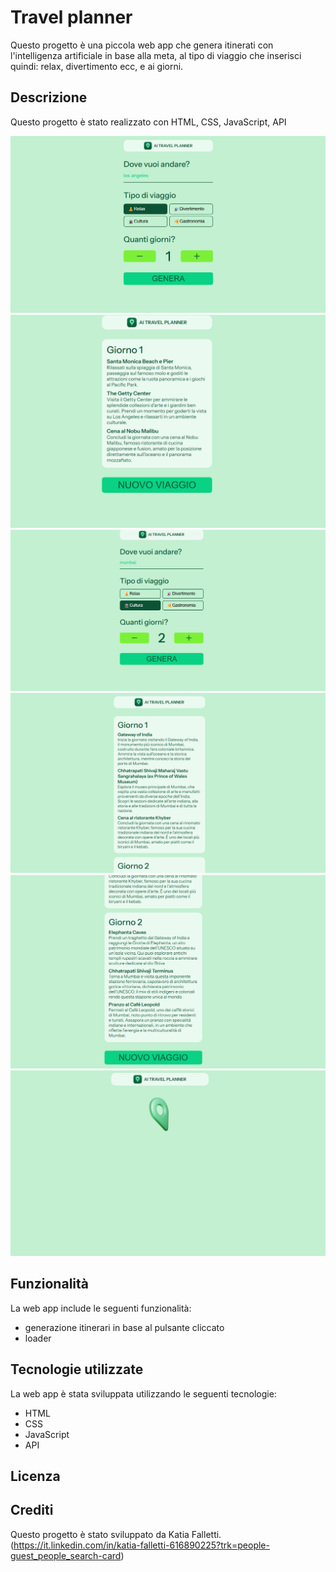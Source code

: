 # Travel planner

Questo progetto è una piccola web app che genera itinerati con l'intelligenza artificiale in base alla meta, al tipo di viaggio che inserisci quindi: relax, divertimento ecc, e ai giorni.

## Descrizione

Questo progetto è stato realizzato con HTML, CSS, JavaScript, API


![Home front del progetto](preview/builderLosAngeles.png)
![risultati](preview/resultLosAngeles.png)
![esempio1](preview/buildingIndia.png)
![risultati india](preview/resultIndia1.png)
![risultati india](preview/resultIndia2.png)
![loader](preview/loader.png)


## Funzionalità

La web app include le seguenti funzionalità:

- generazione itinerari in base al pulsante cliccato
- loader


## Tecnologie utilizzate

La web app è stata sviluppata utilizzando le seguenti tecnologie:

- HTML
- CSS
- JavaScript
- API 



## Licenza

<!-- Questo progetto è stato rilasciato sotto la licenza MIT. Per ulteriori informazioni, leggere il file `LICENSE.md`. -->

## Crediti

Questo progetto è stato sviluppato da Katia Falletti.(https://it.linkedin.com/in/katia-falletti-616890225?trk=people-guest_people_search-card)
